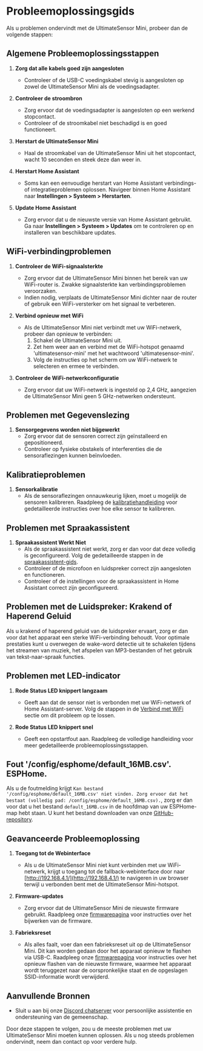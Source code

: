 # Probleemoplossingsgids

Als u problemen ondervindt met de UltimateSensor Mini, probeer dan de volgende stappen:

## Algemene Probleemoplossingsstappen

1. **Zorg dat alle kabels goed zijn aangesloten**
   - Controleer of de USB-C voedingskabel stevig is aangesloten op zowel de UltimateSensor Mini als de voedingsadapter.

2. **Controleer de stroombron**
   - Zorg ervoor dat de voedingsadapter is aangesloten op een werkend stopcontact.
   - Controleer of de stroomkabel niet beschadigd is en goed functioneert.

3. **Herstart de UltimateSensor Mini**
   - Haal de stroomkabel van de UltimateSensor Mini uit het stopcontact, wacht 10 seconden en steek deze dan weer in.

4. **Herstart Home Assistant**
   - Soms kan een eenvoudige herstart van Home Assistant verbindings- of integratieproblemen oplossen. Navigeer binnen Home Assistant naar **Instellingen > Systeem > Herstarten**.

5. **Update Home Assistant**
   - Zorg ervoor dat u de nieuwste versie van Home Assistant gebruikt. Ga naar **Instellingen > Systeem > Updates** om te controleren op en installeren van beschikbare updates.

## WiFi-verbindingproblemen

1. **Controleer de WiFi-signaalsterkte**
   - Zorg ervoor dat de UltimateSensor Mini binnen het bereik van uw WiFi-router is. Zwakke signaalsterkte kan verbindingsproblemen veroorzaken.
   - Indien nodig, verplaats de UltimateSensor Mini dichter naar de router of gebruik een WiFi-versterker om het signaal te verbeteren.

2. **Verbind opnieuw met WiFi**
   - Als de UltimateSensor Mini niet verbindt met uw WiFi-netwerk, probeer dan opnieuw te verbinden:
     1. Schakel de UltimateSensor Mini uit.
     2. Zet hem weer aan en verbind met de WiFi-hotspot genaamd 'ultimatesensor-mini' met het wachtwoord 'ultimatesensor-mini'.
     3. Volg de instructies op het scherm om uw WiFi-netwerk te selecteren en ermee te verbinden.

3. **Controleer de WiFi-netwerkconfiguratie**
   - Zorg ervoor dat uw WiFi-netwerk is ingesteld op 2,4 GHz, aangezien de UltimateSensor Mini geen 5 GHz-netwerken ondersteunt.

## Problemen met Gegevenslezing

1. **Sensorgegevens worden niet bijgewerkt**
   - Zorg ervoor dat de sensoren correct zijn geïnstalleerd en gepositioneerd.
   - Controleer op fysieke obstakels of interferenties die de sensoraflezingen kunnen beïnvloeden.

## Kalibratieproblemen

1. **Sensorkalibratie**
   - Als de sensoraflezingen onnauwkeurig lijken, moet u mogelijk de sensoren kalibreren. Raadpleeg de [kalibratiehandleiding](calibration) voor gedetailleerde instructies over hoe elke sensor te kalibreren.

## Problemen met Spraakassistent

1. **Spraakassistent Werkt Niet**
   - Als de spraakassistent niet werkt, zorg er dan voor dat deze volledig is geconfigureerd. Volg de gedetailleerde stappen in de [spraakassistent-gids](voice-assistant).
   - Controleer of de microfoon en luidspreker correct zijn aangesloten en functioneren.
   - Controleer of de instellingen voor de spraakassistent in Home Assistant correct zijn geconfigureerd.

## Problemen met de Luidspreker: Krakend of Haperend Geluid

Als u krakend of haperend geluid van de luidspreker ervaart, zorg er dan voor dat het apparaat een sterke WiFi-verbinding behoudt. Voor optimale prestaties kunt u overwegen de wake-word detectie uit te schakelen tijdens het streamen van muziek, het afspelen van MP3-bestanden of het gebruik van tekst-naar-spraak functies.

## Problemen met LED-indicator

1. **Rode Status LED knippert langzaam**
   - Geeft aan dat de sensor niet is verbonden met uw WiFi-netwerk of Home Assistant-server. Volg de stappen in de [Verbind met WiFi](installation.md#step-2-connect-to-wifi) sectie om dit probleem op te lossen.

2. **Rode Status LED knippert snel**
   - Geeft een opstartfout aan. Raadpleeg de volledige handleiding voor meer gedetailleerde probleemoplossingsstappen.

## Fout '/config/esphome/default_16MB.csv'. ESPHome.

Als u de foutmelding krijgt `Kan bestand '/config/esphome/default_16MB.csv' niet vinden. Zorg ervoor dat het bestaat (volledig pad: /config/esphome/default_16MB.csv).`, zorg er dan voor dat u het bestand `default_16MB.csv` in de hoofdmap van uw ESPHome-map hebt staan. U kunt het bestand downloaden van onze [GitHub-repository](https://github.com/smarthomeshop/ultimatesensor-mini/blob/main/ultimatesensor-mini-v1/default_16MB.csv).

## Geavanceerde Probleemoplossing

1. **Toegang tot de Webinterface**
   - Als u de UltimateSensor Mini niet kunt verbinden met uw WiFi-netwerk, krijgt u toegang tot de fallback-webinterface door naar [http://192.168.4.1/](http://192.168.4.1/) te navigeren in uw browser terwijl u verbonden bent met de UltimateSensor Mini-hotspot.

2. **Firmware-updates**
   - Zorg ervoor dat de UltimateSensor Mini de nieuwste firmware gebruikt. Raadpleeg onze [firmwarepagina](firmware) voor instructies over het bijwerken van de firmware.

3. **Fabrieksreset**
   - Als alles faalt, voer dan een fabrieksreset uit op de UltimateSensor Mini. Dit kan worden gedaan door het apparaat opnieuw te flashen via USB-C. Raadpleeg onze [firmwarepagina](firmware) voor instructies over het opnieuw flashen van de nieuwste firmware, waarmee het apparaat wordt teruggezet naar de oorspronkelijke staat en de opgeslagen SSID-informatie wordt verwijderd.

## Aanvullende Bronnen

- Sluit u aan bij onze [Discord chatserver](https://smarthomeshop.io/discord) voor persoonlijke assistentie en ondersteuning van de gemeenschap.

Door deze stappen te volgen, zou u de meeste problemen met uw UltimateSensor Mini moeten kunnen oplossen. Als u nog steeds problemen ondervindt, neem dan contact op voor verdere hulp.